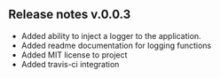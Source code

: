 ## Release notes v.0.0.3

* Added ability to inject a logger to the application.
* Added readme documentation for logging functions
* Added MIT license to project
* Added travis-ci integration